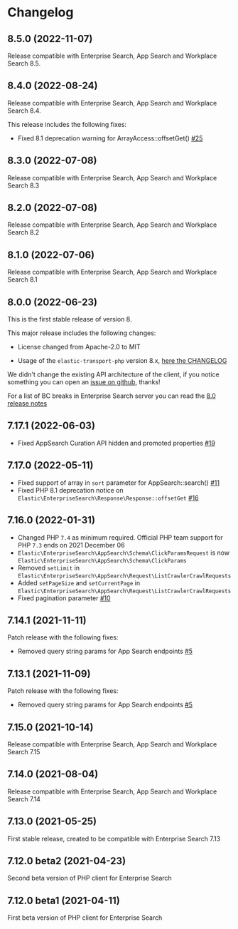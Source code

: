 # Changelog

## 8.5.0 (2022-11-07)

Release compatible with Enterprise Search, App Search and Workplace Search 8.5.

## 8.4.0 (2022-08-24)

Release compatible with Enterprise Search, App Search and Workplace Search 8.4.

This release includes the following fixes:

- Fixed 8.1 deprecation warning for ArrayAccess::offsetGet()
  [#25](https://github.com/elastic/enterprise-search-php/pull/25)

## 8.3.0 (2022-07-08)

Release compatible with Enterprise Search, App Search and Workplace Search 8.3

## 8.2.0 (2022-07-08)

Release compatible with Enterprise Search, App Search and Workplace Search 8.2

## 8.1.0 (2022-07-06)

Release compatible with Enterprise Search, App Search and Workplace Search 8.1

## 8.0.0 (2022-06-23)

This is the first stable release of version 8.

This major release includes the following changes:

- License changed from Apache-2.0 to MIT

- Usage of the `elastic-transport-php` version 8.x, [here the CHANGELOG](https://github.com/elastic/elastic-transport-php/blob/master/CHANGELOG.md)

We didn't change the existing API architecture of the client, if you notice
something you can open an [issue on github](https://github.com/elastic/enterprise-search-php/issues), thanks!

For a list of BC breaks in Enterprise Search server you can read the
[8.0 release notes](https://www.elastic.co/guide/en/enterprise-search/current/release-notes-8.0.0.html)

## 7.17.1 (2022-06-03)

- Fixed AppSearch Curation API hidden and promoted properties
  [#19](https://github.com/elastic/enterprise-search-php/pull/19)
  
## 7.17.0 (2022-05-11)

- Fixed support of array in `sort` parameter for AppSearch::search()
  [#11](https://github.com/elastic/enterprise-search-php/issues/11)
- Fixed PHP 8.1 deprecation notice on `Elastic\EnterpriseSearch\Response\Response::offsetGet`
  [#16](https://github.com/elastic/enterprise-search-php/issues/16)
  
## 7.16.0 (2022-01-31)

- Changed PHP `7.4` as minimum required. Official PHP team support for PHP `7.3` ends on 2021 December 06
- `Elastic\EnterpriseSearch\AppSearch\Schema\ClickParamsRequest` is now `Elastic\EnterpriseSearch\AppSearch\Schema\ClickParams`
- Removed `setLimit` in `Elastic\EnterpriseSearch\AppSearch\Request\ListCrawlerCrawlRequests`
- Added `setPageSize` and `setCurrentPage` in `Elastic\EnterpriseSearch\AppSearch\Request\ListCrawlerCrawlRequests`
- Fixed pagination parameter
  [#10](https://github.com/elastic/enterprise-search-php/issues/10)
  
## 7.14.1 (2021-11-11)

Patch release with the following fixes:

- Removed query string params for App Search endpoints 
  [#5](https://github.com/elastic/enterprise-search-php/pull/5)
## 7.13.1 (2021-11-09)

Patch release with the following fixes:

- Removed query string params for App Search endpoints 
  [#5](https://github.com/elastic/enterprise-search-php/pull/5)
  
## 7.15.0 (2021-10-14)

Release compatible with Enterprise Search, App Search and Workplace Search 7.15
## 7.14.0 (2021-08-04)

Release compatible with Enterprise Search, App Search and Workplace Search 7.14

## 7.13.0 (2021-05-25)

First stable release, created to be compatible with Enterprise Search 7.13

## 7.12.0 beta2 (2021-04-23)

Second beta version of PHP client for Enterprise Search

## 7.12.0 beta1 (2021-04-11)

First beta version of PHP client for Enterprise Search